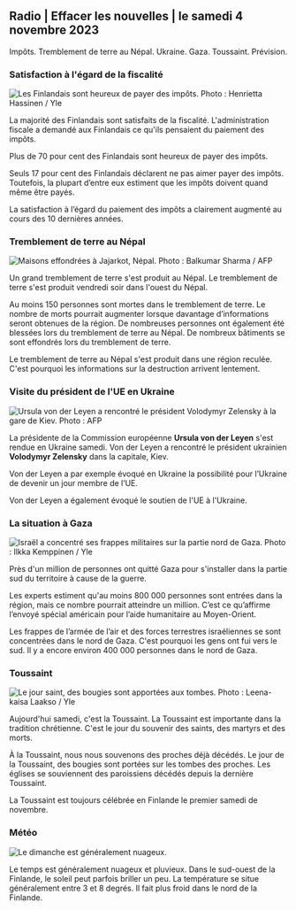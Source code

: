 ## Radio \| Effacer les nouvelles \| le samedi 4 novembre 2023

Impôts. Tremblement de terre au Népal. Ukraine. Gaza. Toussaint. Prévision.

### Satisfaction à l'égard de la fiscalité

![Les Finlandais sont heureux de payer des impôts. Photo : Henrietta Hassinen / Yle](https://images.cdn.yle.fi/image/upload/c_crop,h_3061,w_5443,x_0,y_226/ar_1.77777777777777777,c_fill,g_faces,h_675,w_1200/dpr_1.0/q_auto:eco/f_auto/fl_lossy/v1692510416/39-115736664dc9b0569c81)

La majorité des Finlandais sont satisfaits de la fiscalité. L'administration fiscale a demandé aux Finlandais ce qu'ils pensaient du paiement des impôts.

Plus de 70 pour cent des Finlandais sont heureux de payer des impôts.

Seuls 17 pour cent des Finlandais déclarent ne pas aimer payer des impôts. Toutefois, la plupart d’entre eux estiment que les impôts doivent quand même être payés.

La satisfaction à l’égard du paiement des impôts a clairement augmenté au cours des 10 dernières années.

### Tremblement de terre au Népal

![Maisons effondrées à Jajarkot, Népal. Photo : Balkumar Sharma / AFP](https://images.cdn.yle.fi/image/upload/c_crop,h_1350,w_2400,x_0,y_51/ar_1.7777777777777777,c_fill,g_faces,h_675,w_1200/dpr_1.0/q_auto:eco/f_auto/fl_lossy/v1699091137/39-1195827654612690580a)

Un grand tremblement de terre s'est produit au Népal. Le tremblement de terre s'est produit vendredi soir dans l'ouest du Népal.

Au moins 150 personnes sont mortes dans le tremblement de terre. Le nombre de morts pourrait augmenter lorsque davantage d’informations seront obtenues de la région. De nombreuses personnes ont également été blessées lors du tremblement de terre au Népal. De nombreux bâtiments se sont effondrés lors du tremblement de terre.

Le tremblement de terre au Népal s'est produit dans une région reculée. C'est pourquoi les informations sur la destruction arrivent lentement.

### Visite du président de l'UE en Ukraine

![Ursula von der Leyen a rencontré le président Volodymyr Zelensky à la gare de Kiev. Photo : AFP](https://images.cdn.yle.fi/image/upload/c_crop,h_1687,w_3000,x_0,y_305/ar_1.7777777777777777,c_fill,g_faces,h_675,w_1200/dpr_1.0/q_auto:eco/f_auto/fl_lossy/v1699098434/39-119583265462e51258c1)

La présidente de la Commission européenne **Ursula von der Leyen** s'est rendue en Ukraine samedi. Von der Leyen a rencontré le président ukrainien **Volodymyr Zelensky** dans la capitale, Kiev.

Von der Leyen a par exemple évoqué en Ukraine la possibilité pour l’Ukraine de devenir un jour membre de l’UE.

Von der Leyen a également évoqué le soutien de l'UE à l'Ukraine.

### La situation à Gaza

![Israël a concentré ses frappes militaires sur la partie nord de Gaza. Photo : Ilkka Kemppinen / Yle](https://images.cdn.yle.fi/image/upload/c_crop,h_1121,w_1994,x_5,y_0/ar_1.7777777777777777,c_fill,g_faces,h_675,w_1200/dpr_1.0/q_auto:eco/f_auto/fl_lossy/v1699023208/39-1195711654506b2bc2d4)

Près d'un million de personnes ont quitté Gaza pour s'installer dans la partie sud du territoire à cause de la guerre.

Les experts estiment qu'au moins 800 000 personnes sont entrées dans la région, mais ce nombre pourrait atteindre un million. C’est ce qu’affirme l’envoyé spécial américain pour l’aide humanitaire au Moyen-Orient.

Les frappes de l’armée de l’air et des forces terrestres israéliennes se sont concentrées dans le nord de Gaza. C'est pourquoi les gens ont fui vers le sud. Il y a encore environ 400 000 personnes dans le nord de Gaza.

### Toussaint

![Le jour saint, des bougies sont apportées aux tombes. Photo : Leena-kaisa Laakso / Yle](https://images.cdn.yle.fi/image/upload/c_crop,h_2268,w_4032,x_0,y_435/ar_1.7777777777777777,c_fill,g_faces,h_675,w_1200/dpr_1.0/q_auto:eco/f_auto/fl_lossy/v1699101771/39-119586665463c1d71d1c)

Aujourd'hui samedi, c'est la Toussaint. La Toussaint est importante dans la tradition chrétienne. C'est le jour du souvenir des saints, des martyrs et des morts.

À la Toussaint, nous nous souvenons des proches déjà décédés. Le jour de la Toussaint, des bougies sont portées sur les tombes des proches. Les églises se souviennent des paroissiens décédés depuis la dernière Toussaint.

La Toussaint est toujours célébrée en Finlande le premier samedi de novembre.

### Météo

![Le dimanche est généralement nuageux.](https://images.cdn.yle.fi/image/upload/c_crop,h_1080,w_1919,x_0,y_0/ar_1.7777777777777777,c_fill,g_faces,h_675,w_1200/dpr_1.0/q_auto:eco/f_auto/fl_lossy/v1699111715/39-1195891654662ff4432c)

Le temps est généralement nuageux et pluvieux. Dans le sud-ouest de la Finlande, le soleil peut parfois briller un peu. La température se situe généralement entre 3 et 8 degrés. Il fait plus froid dans le nord de la Finlande.